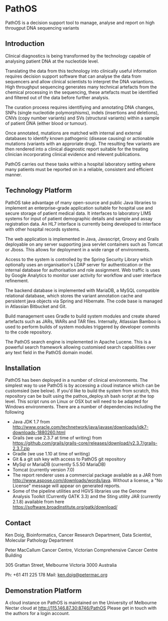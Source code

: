 # PathOS
PathOS is a decision support tool to manage, analyse and report on high througput DNA sequencing variants

## Introduction
Clinical diagnostics is being transformed by the technology capable of analysing patient DNA at the nucleotide level.

Translating the data from this technology into clinically useful information requires decision support software that can analyse the data from sequencers and allow clinical scientists to interpret the DNA variantions.
High throughput sequencing generates many technical artefacts from the chemical processing in the sequencing, these artefacts must be identified and filtered out of the data before further analysis.

The curation process requires identifiying and annotating DNA changes, SNPs (single nucleotide polymorphisms), indels (insertions and deletions), CNVs (copy number variants) and SVs (structural variants) within a sample of patient DNA (either blood or tumour).

Once annotated, mutations are matched with internal and external databases to identify known pathogenic (disease causing) or actionable mutations (variants with an approriate drug).
The resulting few variants are then rendered into a clinical diagnostic report suitable for the treating clinician incorporating clinical evidence and relevent publications.

PathOS carries out these tasks within a hospital laboratory setting where many patients must be reported on in a reliable, consistent and efficient manner.

## Technology Platform
PathOS take advantage of many open-source and public Java libraries to implement an enterprise-grade application suitable for hospital use and secure storage of patient medical data. It interfaces to laboratory LIMS systems for input of patient demographic details and sample and assay registration data. An HL7 interface is currently being developed to interface with other hospital records systems.

The web application is implemented in Java, Javascript, Groovy and Grails deployable on any server supporting java servlet containers such as Tomcat or Jboss.
This allows for deployment in a wide range of environments.

Access to the system is controlled by the Spring Security Library which optionally uses an organisation's LDAP server for authentication or the internal database for authorisation and role assignment.
Web traffic is uses by Google Analytics to monitor user activity for workflow and user interface refinement.

The backend database is implemented with MariaDB, a MySQL compatible relational database, which stores the variant annotation cache and persistent java objects via Spring and Hibernate. The code base is managed in Atlassian Bitbucket and Git.

Build management uses Gradle to build system modules and create shared artefacts such as JARs, WARs and TAR files. Internally, Atlassian Bamboo is used to perform builds of system modules triggered by developer commits to the code repository.

The PathOS search engine is implemented in Apache Lucene. This is a powerful search framework allowing customised search capabilities over any text field in the PathOS domain model.

## Installation
PathOS has been deployed in a number of clinical environments. The simplest way to use PathOS is by accessing a cloud instance which can be customsied (see below).
If you'd like to build the system from scratch, this repository can be built using the pathos_deploy.sh bash script at the top level. This script runs on Linux or OSX but will need to be adapted for Windows environments.
There are a number of dependencies including the following
- Java JDK 1.7 from http://www.oracle.com/technetwork/java/javase/downloads/jdk7-downloads-1880260.html
- Grails (we use 2.3.7 at time of writing) from https://github.com/grails/grails-core/releases/download/v2.3.7/grails-2.3.7.zip
- Gradle (we use 1.10 at time of writing)
- Git & a git ssh key with access to PathOS git repository
- MySql or MariaDB (currently 5.5.50 MariaDB)
- Tomcat (currently version 7.0)
- The report renderer uses a commercial package available as a JAR from http://www.aspose.com/downloads/words/java. Without a license, a "No License" message will appear on generated reports.
- Some of the pipeline utilities and HGVS libraries use the Genome Analysis Toolkit (Currently GATK 3.3) and the Sting utility JAR (currently 2.1.8) available from here https://software.broadinstitute.org/gatk/download/

## Contact
Ken Doig, Bioinformatics, Cancer Research Department, Data Scientist, Molecular Pathology Department

Peter MacCallum Cancer Centre, Victorian Comprehensive Cancer Centre Building

305 Grattan Street, Melbourne Victoria 3000 Australia

Ph: +61 411 225 178 Mail: ken.doig@petermac.org

## Demonstration Platform
A cloud instance on PathOS is maintained on the University of Melbourne Nectar cloud at http://115.146.87.30:8746/PathOS
Please get in touch with the authors for a login account.
